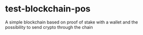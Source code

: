 # test-blockchain-pos

A simple blockchain based on proof of stake with a wallet and the possibility to send crypto through the chain
